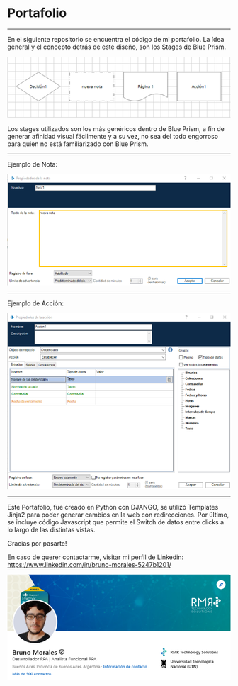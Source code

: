 # Portafolio
---
En el siguiente repositorio se encuentra el código de mi portafolio.
La ídea general y el concepto detrás de este diseño, son los Stages de Blue Prism.

![Main](./ReadmeAssets/EjemploStages.png)

Los stages utilizados son los más genéricos dentro de Blue Prism, a fin de generar afinidad visual fácilmente y a su vez, no sea del todo engorroso para quien no está familiarizado con Blue Prism.

---
Ejemplo de Nota:

![Note](./ReadmeAssets/EjemploNota.png)

---
Ejemplo de Acción:

![Action](./ReadmeAssets/EjemploAction.png)

---
Este Portafolio, fue creado en Python con DJANGO, se utilizó Templates Jinja2 para poder generar cambios en la web con redirecciones.
Por último, se incluye código Javascript que permite el Switch de datos entre clicks a lo largo de las distintas vistas.

Gracias por pasarte!

En caso de querer contactarme, visitar mi perfil de Linkedin: https://www.linkedin.com/in/bruno-morales-5247b1201/

![LinkedIn](./ReadmeAssets/LinkedIn.png)
